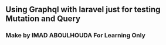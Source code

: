 ## Using Graphql with laravel just for testing Mutation and Query
### Make by IMAD ABOULHOUDA For Learning Only

